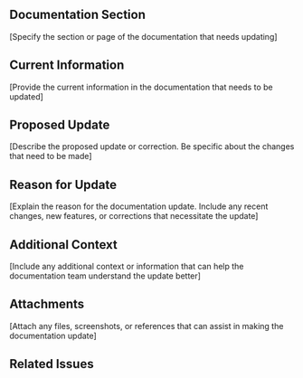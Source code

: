 ## Documentation Section

[Specify the section or page of the documentation that needs updating]

## Current Information

[Provide the current information in the documentation that needs to be updated]

## Proposed Update

[Describe the proposed update or correction. Be specific about the changes that need to be made]

## Reason for Update

[Explain the reason for the documentation update. Include any recent changes, new features, or corrections that necessitate the update]

## Additional Context

[Include any additional context or information that can help the documentation team understand the update better]

## Attachments

[Attach any files, screenshots, or references that can assist in making the documentation update]

## Related Issues

